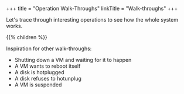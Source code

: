 +++
title = "Operation Walk-Throughs"
linkTitle = "Walk-throughs"
+++

Let's trace through interesting operations to see how the whole system
works.

{{% children %}}

Inspiration for other walk-throughs:

- Shutting down a VM and waiting for it to happen
- A VM wants to reboot itself
- A disk is hotplugged
- A disk refuses to hotunplug
- A VM is suspended